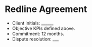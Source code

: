 # Redline Agreement

- Client initials: ______
- Objective KPIs defined above.
- Commitment: 12 months.
- Dispute resolution: ___
